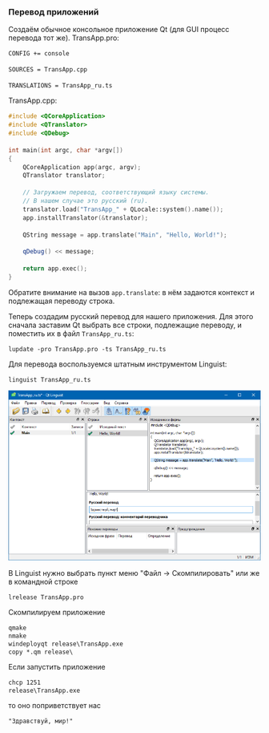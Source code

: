 ### Перевод приложений

Создаём обычное консольное приложение Qt (для GUI процесс перевода тот же). TransApp.pro:

```
CONFIG += console

SOURCES = TransApp.cpp

TRANSLATIONS = TransApp_ru.ts
```

TransApp.cpp:

```cpp
#include <QCoreApplication>
#include <QTranslator>
#include <QDebug>

int main(int argc, char *argv[])
{
    QCoreApplication app(argc, argv);
    QTranslator translator;
    
    // Загружаем перевод, соответствующий языку системы.
    // В нашем случае это русский (ru).
    translator.load("TransApp_" + QLocale::system().name());
    app.installTranslator(&translator);

    QString message = app.translate("Main", "Hello, World!");

    qDebug() << message;

    return app.exec();
}
```

Обратите внимание на вызов `app.translate`: в нём задаются контекст и подлежащая переводу строка.

Теперь создадим русский перевод для нашего приложения. Для этого сначала заставим Qt выбрать все строки, подлежащие переводу, и поместить их в файл `TransApp_ru.ts`:

```
lupdate -pro TransApp.pro -ts TransApp_ru.ts
```

Для перевода воспользуемся штатным инструментом Linguist:

```
linguist TransApp_ru.ts
```

![linguist](img/qt-linguist.png)

В Linguist нужно выбрать пункт меню "Файл -> Скомпилировать" или же в командной строке

```
lrelease TransApp.pro
```

Скомпилируем приложение

```
qmake
nmake
windeployqt release\TransApp.exe
copy *.qm release\
```

Если запустить приложение

```
chcp 1251
release\TransApp.exe
```

то оно поприветствует нас

```
"Здравствуй, мир!"
```

